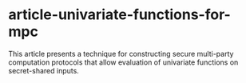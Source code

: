 # article-univariate-functions-for-mpc
This article presents a technique for constructing secure multi-party computation protocols that allow evaluation of univariate functions on secret-shared inputs.

